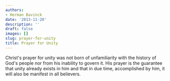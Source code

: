 ```yaml
---
authors:
- Herman Bavinck
date: '2013-11-20'
description: ''
draft: false
images: []
slug: prayer-for-unity
title: Prayer for Unity
---
```


Christ's prayer for unity was not born of unfamiliarity with the history of God's people nor from his inability to govern it. His prayer is the guarantee that unity already exists in him and that in due time, accomplished by him, it will also be manifest in all believers.
